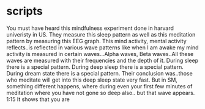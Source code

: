 # scripts
You must have heard this mindfulness experiment done in harvard univeristy in US.
They measure this sleep pattern as well as this meditation pattern by measuring 
this EEG graph.
This mind activity, mental activity reflects..is reflected in various wave patterns
like when I am awake my mind activity is measured in certain waves...Alpha waves, Beta 
waves..All these waves are measured with their frequencies and the depth of it.
During sleep there is a special pattern. During deep sleep there is a special pattern.
During dream state there is a special pattern. 
Their conclusion was..those who meditate will get into this deep sleep state very fast.
But in SM, something different happens, where during even your first few minutes of 
meditation where you have not gone so deep also.. but that wave appears.
1:15 It shows that you are
